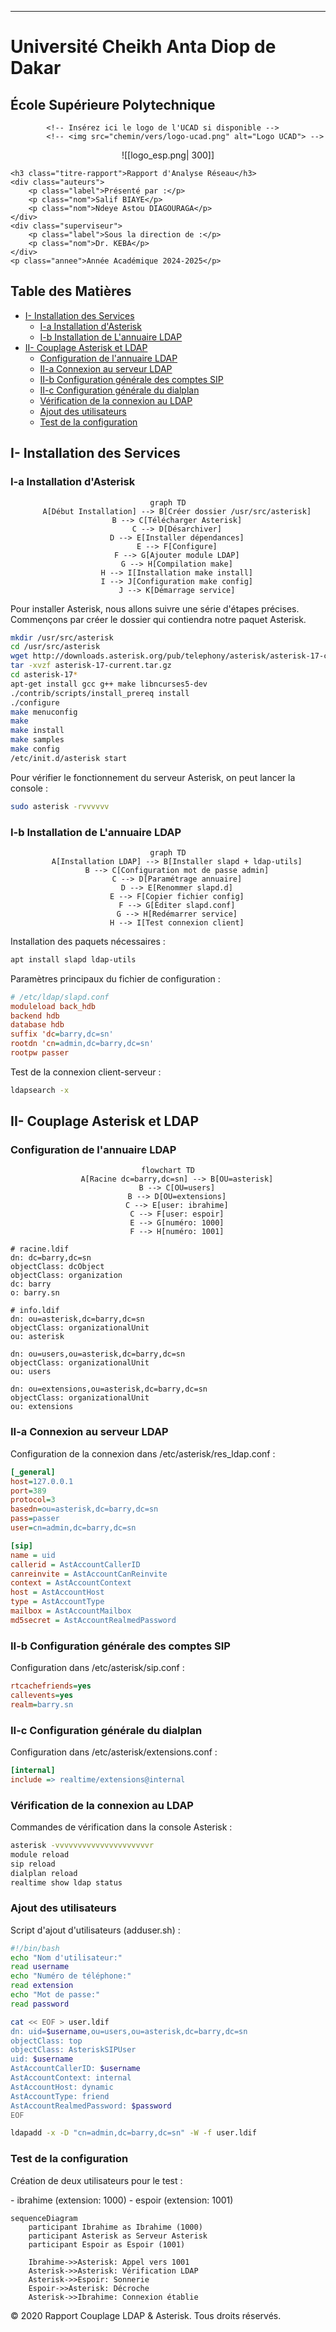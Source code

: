 
---
<div class="rapport-container">

<div class="page-de-garde">
    <h1 class="universite">Université Cheikh Anta Diop de Dakar</h1>
    <h2 class="ecole">École Supérieure Polytechnique</h2>
    
            <!-- Insérez ici le logo de l'UCAD si disponible -->
            <!-- <img src="chemin/vers/logo-ucad.png" alt="Logo UCAD"> -->
<div align="center">

![[logo_esp.png| 300]]

</div>
        
    <h3 class="titre-rapport">Rapport d'Analyse Réseau</h3>
    <div class="auteurs">
        <p class="label">Présenté par :</p>
        <p class="nom">Salif BIAYE</p>
        <p class="nom">Ndeye Astou DIAGOURAGA</p>
    </div>
    <div class="superviseur">
        <p class="label">Sous la direction de :</p>
        <p class="nom">Dr. KEBA</p>
    </div>
    <p class="annee">Année Académique 2024-2025</p>
</div>

<nav class="table-des-matieres">
    <h2>Table des Matières</h2>
    <ul>
        <li><a href="#installation">I- Installation des Services</a>
            <ul>
                <li><a href="#install-asterisk">I-a Installation d'Asterisk</a></li>
                <li><a href="#install-ldap">I-b Installation de L'annuaire LDAP</a></li>
            </ul>
        </li>
        <li><a href="#couplage">II- Couplage Asterisk et LDAP</a>
            <ul>
                <li><a href="#config-ldap">Configuration de l'annuaire LDAP</a></li>
                <li><a href="#connexion-ldap">II-a Connexion au serveur LDAP</a></li>
                <li><a href="#config-sip">II-b Configuration générale des comptes SIP</a></li>
                <li><a href="#config-dialplan">II-c Configuration générale du dialplan</a></li>
                <li><a href="#verification">Vérification de la connexion au LDAP</a></li>
                <li><a href="#ajout-users">Ajout des utilisateurs</a></li>
                <li><a href="#test-config">Test de la configuration</a></li>
            </ul>
        </li>
    </ul>
</nav>

<main>
	<div id="installation" class="section-rapport">
		    <h2>I- Installation des Services</h2>
    <div id="install-asterisk" class="bloc-contenu">
	        <h3>I-a Installation d'Asterisk</h3>


 <div class="diagramme-mermaid mermaid " align="center">

```mermaid
graph TD
    A[Début Installation] --> B[Créer dossier /usr/src/asterisk]
    B --> C[Télécharger Asterisk]
    C --> D[Désarchiver]
    D --> E[Installer dépendances]
    E --> F[Configure]
    F --> G[Ajouter module LDAP]
    G --> H[Compilation make]
    H --> I[Installation make install]
    I --> J[Configuration make config]
    J --> K[Démarrage service]
```


</div>

<p>Pour installer Asterisk, nous allons suivre une série d'étapes précises. Commençons par créer le dossier qui contiendra notre paquet Asterisk.</p>

<div class="bloc-code">

```bash
mkdir /usr/src/asterisk
cd /usr/src/asterisk
wget http://downloads.asterisk.org/pub/telephony/asterisk/asterisk-17-current.tar.gz
tar -xvzf asterisk-17-current.tar.gz
cd asterisk-17*
apt-get install gcc g++ make libncurses5-dev
./contrib/scripts/install_prereq install
./configure
make menuconfig
make
make install
make samples
make config
/etc/init.d/asterisk start
```
</div>

<p>Pour vérifier le fonctionnement du serveur Asterisk, on peut lancer la console :</p>

<div class="bloc-code">

```bash
sudo asterisk -rvvvvvv
```

</div>
</div>

<div id="install-ldap" class="bloc-contenu">
<h3>I-b Installation de L'annuaire LDAP</h3>    

<div class="diagramme-mermaid mermaid" align="center" >


```mermaid
graph TD
    A[Installation LDAP] --> B[Installer slapd + ldap-utils]
    B --> C[Configuration mot de passe admin]
    C --> D[Paramétrage annuaire]
    D --> E[Renommer slapd.d]
    E --> F[Copier fichier config]
    F --> G[Éditer slapd.conf]
    G --> H[Redémarrer service]
    H --> I[Test connexion client]
```

</div>

<p>Installation des paquets nécessaires :</p>

<div class="bloc-code">

```bash
apt install slapd ldap-utils
```

</div>

<p>Paramètres principaux du fichier de configuration :</p>

<div class="bloc-code">


```ini
# /etc/ldap/slapd.conf
moduleload back_hdb
backend hdb
database hdb
suffix 'dc=barry,dc=sn'
rootdn 'cn=admin,dc=barry,dc=sn'
rootpw passer
```


</div>

<p>Test de la connexion client-serveur :</p>

<div class="bloc-code">

```bash
ldapsearch -x
```

</div>
    </div>
</div>

<div id="couplage" class="section-rapport">
<h2>II- Couplage Asterisk et LDAP</h2>

<div id="config-ldap" class="bloc-contenu">
<h3>Configuration de l'annuaire LDAP</h3>

<div class="diagramme-mermaid mermaid" align="center">

```mermaid
flowchart TD
    A[Racine dc=barry,dc=sn] --> B[OU=asterisk]
    B --> C[OU=users]
    B --> D[OU=extensions]
    C --> E[user: ibrahime]
    C --> F[user: espoir]
    E --> G[numéro: 1000]
    F --> H[numéro: 1001]
```
</div>

<div class="bloc-code">

```ldif
# racine.ldif
dn: dc=barry,dc=sn
objectClass: dcObject
objectClass: organization
dc: barry
o: barry.sn

# info.ldif
dn: ou=asterisk,dc=barry,dc=sn
objectClass: organizationalUnit
ou: asterisk

dn: ou=users,ou=asterisk,dc=barry,dc=sn
objectClass: organizationalUnit
ou: users

dn: ou=extensions,ou=asterisk,dc=barry,dc=sn
objectClass: organizationalUnit
ou: extensions
```

</div>
</div>
<div id="connexion-ldap" class="bloc-contenu">
<h3>II-a Connexion au serveur LDAP</h3>
<p>Configuration de la connexion dans /etc/asterisk/res_ldap.conf :</p>

<div class="bloc-code">

```ini
[_general]
host=127.0.0.1
port=389
protocol=3
basedn=ou=asterisk,dc=barry,dc=sn
pass=passer
user=cn=admin,dc=barry,dc=sn

[sip]
name = uid
callerid = AstAccountCallerID
canreinvite = AstAccountCanReinvite
context = AstAccountContext
host = AstAccountHost
type = AstAccountType
mailbox = AstAccountMailbox
md5secret = AstAccountRealmedPassword
```

</div>
</div>

<div id="config-sip" class="bloc-contenu">
<h3>II-b Configuration générale des comptes SIP</h3>

<p>Configuration dans /etc/asterisk/sip.conf :</p>

<div class="bloc-code">

```ini
rtcachefriends=yes
callevents=yes
realm=barry.sn
```

</div>
</div>

<div id="config-dialplan" class="bloc-contenu">
<h3>II-c Configuration générale du dialplan</h3>

<p>Configuration dans /etc/asterisk/extensions.conf :</p>

<div class="bloc-code">

```ini
[internal]
include => realtime/extensions@internal
```

</div>
    </div>

<div id="verification" class="bloc-contenu">
<h3>Vérification de la connexion au LDAP</h3>

<p>Commandes de vérification dans la console Asterisk :</p>

<div class="bloc-code">

```bash
asterisk -vvvvvvvvvvvvvvvvvvvvvr
module reload
sip reload
dialplan reload
realtime show ldap status
```

</div>
</div>

<div id="ajout-users" class="bloc-contenu">
<h3>Ajout des utilisateurs</h3>

<p>Script d'ajout d'utilisateurs (adduser.sh) :</p>

<div class="bloc-code">

```bash
#!/bin/bash
echo "Nom d'utilisateur:"
read username
echo "Numéro de téléphone:"
read extension
echo "Mot de passe:"
read password

cat << EOF > user.ldif
dn: uid=$username,ou=users,ou=asterisk,dc=barry,dc=sn
objectClass: top
objectClass: AsteriskSIPUser
uid: $username
AstAccountCallerID: $username
AstAccountContext: internal
AstAccountHost: dynamic
AstAccountType: friend
AstAccountRealmedPassword: $password
EOF

ldapadd -x -D "cn=admin,dc=barry,dc=sn" -W -f user.ldif
```

</div>
    </div>

<div id="test-config" class="bloc-contenu">
<h3>Test de la configuration</h3>

<p>Création de deux utilisateurs pour le test :</p>
- ibrahime (extension: 1000)
- espoir (extension: 1001)

<div class="diagramme-mermaid mermaid">

```mermaid
sequenceDiagram
    participant Ibrahime as Ibrahime (1000)
    participant Asterisk as Serveur Asterisk
    participant Espoir as Espoir (1001)
    
    Ibrahime->>Asterisk: Appel vers 1001
    Asterisk->>Asterisk: Vérification LDAP
    Asterisk->>Espoir: Sonnerie
    Espoir->>Asterisk: Décroche
    Asterisk->>Ibrahime: Connexion établie
```

</div>
    </div>
</div>
</main>

<footer class="pied-de-page">
    <p>© 2020 Rapport Couplage LDAP & Asterisk. Tous droits réservés.</p>
</footer>

</div>
